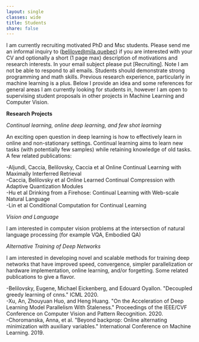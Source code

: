 ```yaml
---
layout: single
classes: wide
title: Students
share: false
---
```


I am currently recruiting motivated PhD and Msc students. Please send me an informal inquiry to (belilove@mila.quebec) if you are interested with your CV and optionally a short (1 page max) description of motivations and research interests. In your email subject please put \[Recruiting\]. Note I am not be able to respond to all emails. Students should demonstrate strong programming and math skills. Previous research experience, particularly in machine learning is a plus.  Below I provide an idea and some references for general areas I am currently looking for students in, however I am open to supervising student proposals in other projects in Machine Learning and Computer Vision. 



**Research Projects**

*Continual learning, online deep learning, and few shot learning*

An exciting open question in deep learning is how to effectively learn in online and non-stationary settings. Continual learning aims to learn new tasks (with potentially few samples) while retaining knowledge of old tasks. A few related publications:

-Aljundi, Caccia, Belilovsky, Caccia et al Online Continual Learning with Maximally Interferred Retrieval  <br>
-Caccia, Belilovsky et al Online Learned Continual Compression with Adaptive Quantization Modules<br>
-Hu et al Drinking from a Firehose: Continual Learning with Web-scale Natural Language<br>
-Lin et al Conditional Computation for Continual Learning



*Vision and Language*

I am interested in computer vision problems at the intersection of natural language processing (for example VQA, Embodied QA)



*Alternative Training of Deep Networks*

I am interested in developing novel and scalable methods for training deep networks that have improved speed, convergence, simpler parallelization or hardware implementation, online learning, and/or forgetting. Some related publications to give a flavor. 

-Belilovsky, Eugene, Michael Eickenberg, and Edouard Oyallon. "Decoupled greedy learning of cnns." ICML 2020.<br>
-Xu, An, Zhouyuan Huo, and Heng Huang. "On the Acceleration of Deep Learning Model Parallelism With Staleness." Proceedings of the IEEE/CVF Conference on Computer Vision and Pattern Recognition. 2020.<br>
-Choromanska, Anna, et al. "Beyond backprop: Online alternating minimization with auxiliary variables." International Conference on Machine Learning. 2019.<br>
